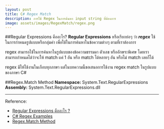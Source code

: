 ```yaml
---
layout: post
title: C# Regex Match
description: การใช้ Regex ในการค้นหา input string ที่ต้องการ
image: assets/images/RegexMatch/regex.png
---
```


##Regular Expressions คืออะไร?
**Regular Expressions** หรือเรียกย่อๆ ว่า ***regex*** ใช้ในการกำหนดรูปแบบหรือกลุ่มคำ เพื่อใช้ในการค้นหาในข้อความต่างๆ ตามที่เราต้องการ

regex สามารถใช้ในการค้นหาในรูปแบบของข้อความธรรมดา ตัวเลข หรืออักษระพิเศษ โดยเราสามารถกำหนดได้ว่าจะให้ match แค่ 1 อัน หรือ match ได้หลายๆ อัน หรือไม่ match เลยก็ได้

regex มีให้ใช้งานในเกือบทุกภาษา แต่ในบทความนี้ขอเสนอการใช้งาน regex match ในรูปแบบของภาษา C# 

##Regex.Match Method
**Namespace:**
System.Text.RegularExpressions
**Assembly:**
System.Text.RegularExpressions.dll

---
Reference:

- [Regular Expressions คืออะไร ?](https://medium.com/@_trw/regular-expressions-%E0%B8%84%E0%B8%B7%E0%B8%AD%E0%B8%AD%E0%B8%B0%E0%B9%84%E0%B8%A3-2fab4a91ea34)
- [C# Regex Examples
](https://www.c-sharpcorner.com/article/c-sharp-regex-examples/)
- [Regex.Match Method](https://docs.microsoft.com/en-us/dotnet/api/system.text.regularexpressions.regex.match?view=net-5.0)